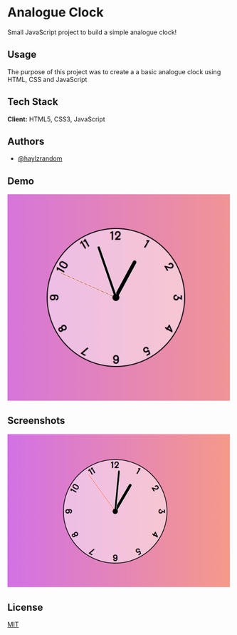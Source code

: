 # Analogue Clock

Small JavaScript project to build a simple analogue clock!

## Usage

The purpose of this project was to create a a basic analogue clock using HTML, CSS and JavaScript

## Tech Stack

**Client:** HTML5, CSS3, JavaScript

## Authors

- [@haylzrandom](https://www.github.com/haylzrandom)

## Demo

<img src="../../assets/gifs/analogue-clock.gif" alt="Analogue Clock Gif" width="500"  />

## Screenshots

<img src="../../assets/screenshots/Analogue-Clock.png" alt="Analogue Clock Screenshot" width="500"  />

## License

[MIT](https://choosealicense.com/licenses/mit/)

